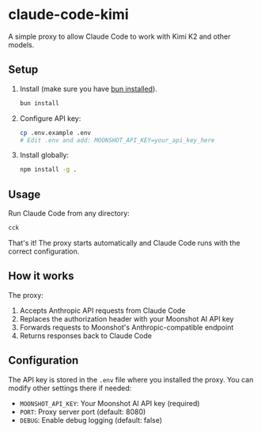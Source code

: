 # claude-code-kimi

A simple proxy to allow Claude Code to work with Kimi K2 and other models.

## Setup

1. Install (make sure you have [bun installed](https://bun.com/docs/installation)).

   ```bash
   bun install
   ```

2. Configure API key:

   ```bash
   cp .env.example .env
   # Edit .env and add: MOONSHOT_API_KEY=your_api_key_here
   ```

3. Install globally:

   ```bash
   npm install -g .
   ```

## Usage

Run Claude Code from any directory:

```bash
cck
```

That's it! The proxy starts automatically and Claude Code runs with the correct configuration.

## How it works

The proxy:

1. Accepts Anthropic API requests from Claude Code
2. Replaces the authorization header with your Moonshot AI API key
3. Forwards requests to Moonshot's Anthropic-compatible endpoint
4. Returns responses back to Claude Code

## Configuration

The API key is stored in the `.env` file where you installed the proxy. You can modify other settings there if needed:

- `MOONSHOT_API_KEY`: Your Moonshot AI API key (required)
- `PORT`: Proxy server port (default: 8080)
- `DEBUG`: Enable debug logging (default: false)
